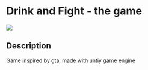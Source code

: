 # Drink and Fight - the game
<img src="https://i.imgur.com/Z1fhbkE.png" />

## Description

Game inspired by gta, made with untiy game engine
